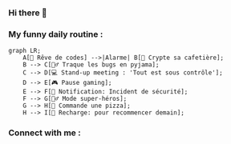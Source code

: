 ### Hi there 👋

<!--
**AC2002FR/AC2002FR** is a ✨ _special_ ✨ repository because its `README.md` (this file) appears on your GitHub profile.
-->

### My funny daily routine : 
```mermaid
graph LR;
    A[🛌 Rêve de codes] -->|Alarme| B[🔐 Crypte sa cafetière];
    B --> C[🕵️‍♂️ Traque les bugs en pyjama];
    C --> D[💻 Stand-up meeting : 'Tout est sous contrôle'];
    D --> E[🎮 Pause gaming];
    E --> F[🔔 Notification: Incident de sécurité];
    F --> G[🦸‍♂️ Mode super-héros];
    G --> H[🍕 Commande une pizza];
    H --> I[🛌 Recharge: pour recommencer demain];
```


### Connect with me : 

